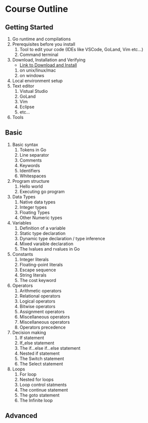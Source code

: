 # Course Outline

## Getting Started
1. Go runtime and compilations
2. Prerequisites before you install
   1. Tool to edit your code (IDEs like VSCode, GoLand, Vim etc...)
   2. Command terminal
3. Download, Installation and Verifying
   - [Link to Download and Install](https://go.dev/doc/install)
   1. on unix/linux/mac
   2. on windows
4. Local environment setup
5. Text editor
   1. Vistual Studio
   2. GoLand
   3. Vim
   4. Eclipse
   5. etc...
6. Tools
## Basic
1. Basic syntax
   1. Tokens in Go
   2. Line separator
   3. Comments
   4. Keywords
   5. Identifiers
   6. Whitespaces
2. Program structure
   1. Hello world
   2. Executing go program
3. Data Types
   1. Native data types
   2. Integer types
   3. Floating Types
   4. Other Numeric types
4. Variables
   1. Definition of a variable
   2. Static type declaration
   3. Dynamic type declaration / type inference
   4. Mixed varaible declaration
   5. The lvalues and rvalues in Go
5. Constants
   1. Integer literals
   2. Floating-point literals
   3. Escape sequence
   4. String literals
   5. The cost keyword
6. Operators
   1. Arithmetic operators
   2. Relational operators
   3. Logical operators
   4. Bitwise operators
   5. Assignment operators
   6. Miscellaneous operators
   7. Miscellaneous operators
   8. Operators precedence
7. Decision making
   1. If statement
   2. If_else statement
   3. The if...else if...else statement
   4. Nested if statement
   5. The Switch statement
   6. The Select statement
8. Loops
   1. For loop
   2. Nested for loops
   3. Loop control statments
   4. The continue statement
   5. The goto statement
   6. The Infinite loop
## Advanced